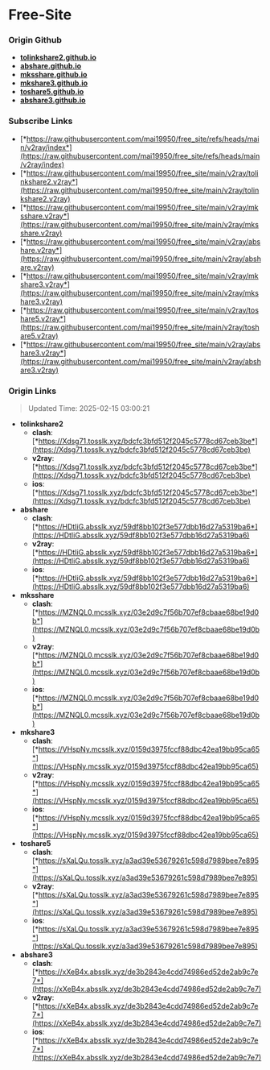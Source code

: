 # Free-Site

### Origin Github

- [**tolinkshare2.github.io**](https://github.com/tolinkshare2/tolinkshare2.github.io)
- [**abshare.github.io**](https://github.com/abshare/abshare.github.io)
- [**mksshare.github.io**](https://github.com/mksshare/mksshare.github.io)
- [**mkshare3.github.io**](https://github.com/mkshare3/mkshare3.github.io)
- [**toshare5.github.io**](https://github.com/toshare5/toshare5.github.io)
- [**abshare3.github.io**](https://github.com/abshare3/abshare3.github.io)

### Subscribe Links

- [*https://raw.githubusercontent.com/mai19950/free_site/refs/heads/main/v2ray/index*](https://raw.githubusercontent.com/mai19950/free_site/refs/heads/main/v2ray/index)
- [*https://raw.githubusercontent.com/mai19950/free_site/main/v2ray/tolinkshare2.v2ray*](https://raw.githubusercontent.com/mai19950/free_site/main/v2ray/tolinkshare2.v2ray)
- [*https://raw.githubusercontent.com/mai19950/free_site/main/v2ray/mksshare.v2ray*](https://raw.githubusercontent.com/mai19950/free_site/main/v2ray/mksshare.v2ray)
- [*https://raw.githubusercontent.com/mai19950/free_site/main/v2ray/abshare.v2ray*](https://raw.githubusercontent.com/mai19950/free_site/main/v2ray/abshare.v2ray)
- [*https://raw.githubusercontent.com/mai19950/free_site/main/v2ray/mkshare3.v2ray*](https://raw.githubusercontent.com/mai19950/free_site/main/v2ray/mkshare3.v2ray)
- [*https://raw.githubusercontent.com/mai19950/free_site/main/v2ray/toshare5.v2ray*](https://raw.githubusercontent.com/mai19950/free_site/main/v2ray/toshare5.v2ray)
- [*https://raw.githubusercontent.com/mai19950/free_site/main/v2ray/abshare3.v2ray*](https://raw.githubusercontent.com/mai19950/free_site/main/v2ray/abshare3.v2ray)

### Origin Links

> Updated Time: 2025-02-15 03:00:21

- **tolinkshare2**
  - **clash**: [*https://Xdsg71.tosslk.xyz/bdcfc3bfd512f2045c5778cd67ceb3be*](https://Xdsg71.tosslk.xyz/bdcfc3bfd512f2045c5778cd67ceb3be)
  - **v2ray**: [*https://Xdsg71.tosslk.xyz/bdcfc3bfd512f2045c5778cd67ceb3be*](https://Xdsg71.tosslk.xyz/bdcfc3bfd512f2045c5778cd67ceb3be)
  - **ios**: [*https://Xdsg71.tosslk.xyz/bdcfc3bfd512f2045c5778cd67ceb3be*](https://Xdsg71.tosslk.xyz/bdcfc3bfd512f2045c5778cd67ceb3be)
- **abshare**
  - **clash**: [*https://HDtIiG.absslk.xyz/59df8bb102f3e577dbb16d27a5319ba6*](https://HDtIiG.absslk.xyz/59df8bb102f3e577dbb16d27a5319ba6)
  - **v2ray**: [*https://HDtIiG.absslk.xyz/59df8bb102f3e577dbb16d27a5319ba6*](https://HDtIiG.absslk.xyz/59df8bb102f3e577dbb16d27a5319ba6)
  - **ios**: [*https://HDtIiG.absslk.xyz/59df8bb102f3e577dbb16d27a5319ba6*](https://HDtIiG.absslk.xyz/59df8bb102f3e577dbb16d27a5319ba6)
- **mksshare**
  - **clash**: [*https://MZNQL0.mcsslk.xyz/03e2d9c7f56b707ef8cbaae68be19d0b*](https://MZNQL0.mcsslk.xyz/03e2d9c7f56b707ef8cbaae68be19d0b)
  - **v2ray**: [*https://MZNQL0.mcsslk.xyz/03e2d9c7f56b707ef8cbaae68be19d0b*](https://MZNQL0.mcsslk.xyz/03e2d9c7f56b707ef8cbaae68be19d0b)
  - **ios**: [*https://MZNQL0.mcsslk.xyz/03e2d9c7f56b707ef8cbaae68be19d0b*](https://MZNQL0.mcsslk.xyz/03e2d9c7f56b707ef8cbaae68be19d0b)
- **mkshare3**
  - **clash**: [*https://VHspNy.mcsslk.xyz/0159d3975fccf88dbc42ea19bb95ca65*](https://VHspNy.mcsslk.xyz/0159d3975fccf88dbc42ea19bb95ca65)
  - **v2ray**: [*https://VHspNy.mcsslk.xyz/0159d3975fccf88dbc42ea19bb95ca65*](https://VHspNy.mcsslk.xyz/0159d3975fccf88dbc42ea19bb95ca65)
  - **ios**: [*https://VHspNy.mcsslk.xyz/0159d3975fccf88dbc42ea19bb95ca65*](https://VHspNy.mcsslk.xyz/0159d3975fccf88dbc42ea19bb95ca65)
- **toshare5**
  - **clash**: [*https://sXaLQu.tosslk.xyz/a3ad39e53679261c598d7989bee7e895*](https://sXaLQu.tosslk.xyz/a3ad39e53679261c598d7989bee7e895)
  - **v2ray**: [*https://sXaLQu.tosslk.xyz/a3ad39e53679261c598d7989bee7e895*](https://sXaLQu.tosslk.xyz/a3ad39e53679261c598d7989bee7e895)
  - **ios**: [*https://sXaLQu.tosslk.xyz/a3ad39e53679261c598d7989bee7e895*](https://sXaLQu.tosslk.xyz/a3ad39e53679261c598d7989bee7e895)
- **abshare3**
  - **clash**: [*https://xXeB4x.absslk.xyz/de3b2843e4cdd74986ed52de2ab9c7e7*](https://xXeB4x.absslk.xyz/de3b2843e4cdd74986ed52de2ab9c7e7)
  - **v2ray**: [*https://xXeB4x.absslk.xyz/de3b2843e4cdd74986ed52de2ab9c7e7*](https://xXeB4x.absslk.xyz/de3b2843e4cdd74986ed52de2ab9c7e7)
  - **ios**: [*https://xXeB4x.absslk.xyz/de3b2843e4cdd74986ed52de2ab9c7e7*](https://xXeB4x.absslk.xyz/de3b2843e4cdd74986ed52de2ab9c7e7)
